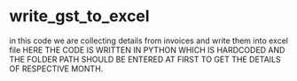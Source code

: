 # write_gst_to_excel
in this code we are collecting details from invoices and write them into excel file
HERE THE CODE IS WRITTEN IN PYTHON WHICH IS HARDCODED AND THE FOLDER PATH SHOULD BE ENTERED AT FIRST TO GET THE DETAILS OF RESPECTIVE MONTH.
